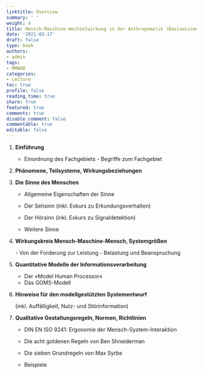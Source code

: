 ```yaml
---
linktitle: Overview
summary: ' '
weight: 4
title: Mensch-Maschine-Wechselwirkung in der Anthropomatik (Basiswissen)
date: '2021-03-17'
draft: false
type: book
authors: 
- admin
tags: 
- MMWAB
categories: 
- Lecture
toc: true
profile: false
reading_time: true
share: true
featured: true
comments: true
disable_comment: false
commentable: true
editable: false
---
```


1. **Einführung**

   - Einordnung des Fachgebiets - Begriffe zum Fachgebiet

2. **Phänomene, Teilsysteme, Wirkungsbeziehungen**

3. **Die Sinne des Menschen**

   - Allgemeine Eigenschaften der Sinne

   - Der Sehsinn (inkl. Exkurs zu Erkundungsverhalten) 
   - Der Hörsinn (inkl. Exkurs zu Signaldetektion)

   - Weitere Sinne

4. **Wirkungskreis Mensch-Maschine-Mensch, Systemgrößen**

   \- Von der Forderung zur Leistung - Belastung und Beanspruchung

5. **Quantitative Modelle der Informationsverarbeitung**
   - Der »Model Human Processor«
   - Das GOMS-Modell

6. **Hinweise für den modellgestützten Systementwurf**

   (inkl. Auffälligkeit, Nutz- und Störinformation)

7. **Qualitative Gestaltungsregeln, Normen, Richtlinien**

   - DIN EN ISO 9241: Ergonomie der Mensch-System-Interaktion 
   - Die acht goldenen Regeln von Ben Shneiderman

   - Die sieben Grundregeln von Max Syrbe

   - Beispiele